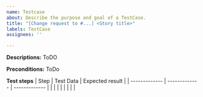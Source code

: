 ```yaml
---
name: Testcase
about: Describe the purpose and goal of a TestCase.
title: "[Change request to #...] <Story title>"
labels: TestCase
assignees: ''

---
```

  
**Descriptions:**
ToDO


**Preconditions:** 
ToDo


**Test steps**
| Step  | Test Data | Expected result |
| ------------- | ------------- | ------------- |
|  |  |  |
|  |  |  |

